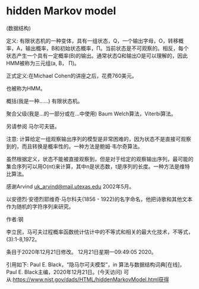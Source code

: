 # hidden Markov model


(数据结构)



定义:
有限状态机的一种变体，具有一组状态，Q，一个输出字母，O，转移概率，A，输出概率，B和初始状态概率，Π。当前状态是不可观察的。相反，每个状态产生一个具有一定概率(B)的输出。通常状态Q和输出O是可以理解的，因此HMM被称为三元组(a, B， Π)。



正式定义:在Michael Cohen的讲座之后，花费760美元。




也被称为HMM。



概括(我是一种……)
有限状态机。



聚合父级(我是…的一部分或在…中使用)
Baum Welch算法，Viterbi算法。



另请参阅
马尔可夫链。



注意:
计算给定一组观察输出序列的模型是非常困难的，因为状态不是直接可观察到的，而且转换是概率性的。一种方法是鲍姆·韦尔奇算法。

虽然根据定义，状态不能被直接观察到，但是对于给定的观察输出序列，最可能的集合序列可以用O(nt)来计算，其中n是状态数，t是序列的长度。一种方法是维特比算法。

感谢Arvind <uk_arvind@mail.utexas.edu> 2002年5月。

以安德烈·安德烈耶维奇·马尔科夫(1856 - 1922)的名字命名，他把诗歌和其他文本作为随机的字符序列来研究。


作者:钢


李立民，马可夫过程概率函数统计估计中的不等式和相关的最大化技术，不等式，(3):1-8,1972。








条目于2020年12月21日修改。
12月21日星期一09:49:05 2020。



引用如下:
Paul E. Black，“隐马尔可夫模型”，in
算法与数据结构词典[在线]，Paul E. Black主编，2020年12月21日。(今天访问)
可从:https://www.nist.gov/dads/HTML/hiddenMarkovModel.html获得
